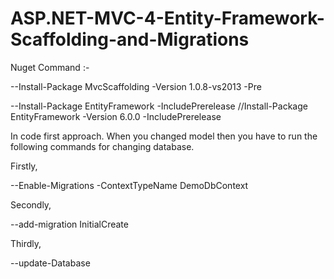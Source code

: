 # ASP.NET-MVC-4-Entity-Framework-Scaffolding-and-Migrations


Nuget Command :- 

  --Install-Package MvcScaffolding -Version 1.0.8-vs2013 -Pre

  --Install-Package EntityFramework -IncludePrerelease   //Install-Package EntityFramework -Version 6.0.0 -IncludePrerelease

In code first approach. When you changed model then you have to run the following commands for changing database.

Firstly,

  --Enable-Migrations -ContextTypeName DemoDbContext

Secondly,

  --add-migration InitialCreate

Thirdly,

  --update-Database
